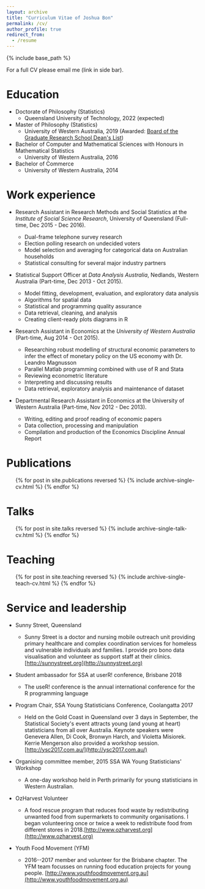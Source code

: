 ```yaml
---
layout: archive
title: "Curriculum Vitae of Joshua Bon"
permalink: /cv/
author_profile: true
redirect_from:
  - /resume
---
```


{% include base_path %}

For a full CV please email me (link in side bar).

Education
======
* Doctorate of Philosophy (Statistics)
  * Queensland University of Technology, 2022 (expected)
* Master of Philosophy (Statistics)
  * University of Western Australia, 2019 (Awarded: [Board of the Graduate Research School Dean's List](http://www.postgraduate.uwa.edu.au/students/funding/prizes/board-of-the-graduate-research-school-deans-list))
* Bachelor of Computer and Mathematical Sciences with Honours in Mathematical Statistics
  * University of Western Australia, 2016
* Bachelor of Commerce
  * University of Western Australia, 2014

Work experience
======
* Research Assistant in Research Methods and Social Statistics at the *Institute of Social Science Research*, University of Queensland (Full-time, Dec 2015 - Dec 2016).
  * Dual-frame telephone survey research
  * Election polling research on undecided voters
  * Model selection and averaging for categorical data on Australian households
  * Statistical consulting for several major industry partners

* Statistical Support Officer at *Data Analysis Australia*, Nedlands, Western Australia (Part-time, Dec 2013 - Oct 2015). 
  * Model fitting, development, evaluation, and exploratory data analysis
  * Algorithms for spatial data
  * Statistical and programming quality assurance
  * Data retrieval, cleaning, and analysis
  * Creating client-ready plots diagrams in R

* Research Assistant in Economics at the *University of Western Australia* (Part-time, Aug 2014 - Oct 2015).
  * Researching robust modelling of structural economic parameters to infer the effect of monetary policy on the US economy with Dr. Leandro Magnusson
  * Parallel Matlab programming combined with use of R and Stata
  * Reviewing econometric literature
  * Interpreting and discussing results
  * Data retrieval, exploratory analysis and maintenance of dataset

* Departmental Research Assistant in Economics at the University of Western Australia (Part-time, Nov 2012 - Dec 2013).
  * Writing, editing and proof reading of economic papers
  * Data collection, processing and manipulation
  * Compilation and production of the Economics Discipline Annual Report

<!---
Skills
======
* Skill 1
* Skill 2
  * Sub-skill 2.1
  * Sub-skill 2.2
  * Sub-skill 2.3
* Skill 3
--->

Publications
======
  <ul>{% for post in site.publications reversed %}
    {% include archive-single-cv.html %}
  {% endfor %}</ul>
  
Talks
======
  <ul>{% for post in site.talks reversed %}
    {% include archive-single-talk-cv.html %}
  {% endfor %}</ul>


Teaching
======
  <ul>{% for post in site.teaching reversed %}
    {% include archive-single-teach-cv.html %}
  {% endfor %}</ul>


Service and leadership
======
* Sunny Street, Queensland
  * Sunny Street is a doctor and nursing mobile outreach unit providing primary healthcare and complex coordination services for homeless and vulnerable individuals and families. I provide pro bono data visualisation and volunteer as support staff at their clinics. [http://sunnystreet.org](http://sunnystreet.org)

* Student ambassador for SSA at userR! conference, Brisbane 2018
  * The useR! conference is the annual international conference for the R programming language
  
* Program Chair, SSA Young Statisticians Conference, Coolangatta 2017
  * Held on the Gold Coast in Queensland over 3 days in September, the Statistical Society's event attracts young (and young at heart) statisticians from all over Australia. Keynote speakers were Genevera Allen, Di Cook, Bronwyn Harch, and Violetta Misiorek. Kerrie Mengerson also provided a workshop session.  [http://ysc2017.com.au/](http://ysc2017.com.au/)
  
* Organising committee member, 2015 SSA WA Young Statisticians' Workshop
  * A one-day workshop held in Perth primarily for young statisticians in Western Australian.
  
* OzHarvest Volunteer
   * A food rescue program that reduces food waste by redistributing unwanted food from supermarkets to community organisations. I began volunteering once or twice a week to redistribute food from different stores in 2018.[http://www.ozharvest.org](http://www.ozharvest.org)
* Youth Food Movement (YFM)
  * 2016--2017 member and volunteer for the Brisbane chapter. The YFM team focusses on running food education projects for young people. [http://www.youthfoodmovement.org.au](http://www.youthfoodmovement.org.au)
